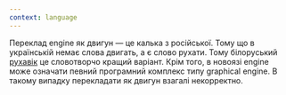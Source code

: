 ```yaml
---
context: language
---
```

Переклад engine як двигун — це калька з російської. Тому що в українській немає
слова двигать, а є слово рухати. Тому білоруський [рухавік](https://uk.glosbe.com/uk/be/%D0%B4%D0%B2%D0%B8%D0%B3%D1%83%D0%BD)
це словотворчо кращий варіант. Крім того, в новоязі engine може означати певний
програмний комплекс типу graphical engine. В такому випадку перекладати як двигун
взагалі некорректно.

